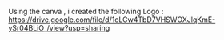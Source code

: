 Using the canva , i created the following Logo :
 https://drive.google.com/file/d/1oLCw4TbD7VHSWOXJlqKmE-ySr04BLiO_/view?usp=sharing
 
 
